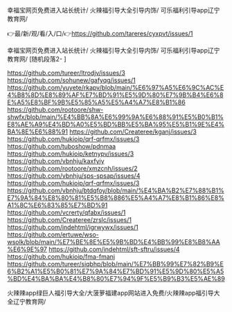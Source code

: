 幸福宝网页免费进入站长统计/
火辣福引导大全引导内饰/
可乐福利引导app辽宁教育网/


👉最/新/观/看/入/口/👉https://github.com/tareres/cyxpvt/issues/1

幸福宝网页免费进入站长统计/
火辣福引导大全引导内饰/
可乐福利引导app辽宁教育网/
[随机段落2-
]

https://github.com/tureer/ltrodjv/issues/3
https://github.com/sohunew/gafyqg/issues/1
https://github.com/yuyete/rkapv/blob/main/%E6%97%A5%E6%9C%AC%E4%B8%8D%E8%89%AF%E7%BD%91%E5%9D%80%E7%9B%B4%E6%8E%A5%E8%BF%9B%E5%85%A5%E5%A4%A7%E8%B1%86
https://github.com/rootoore/shw-shwfx/blob/main/%E4%BB%8A%E6%99%9A%E6%88%91%E5%B0%B1%E8%AE%A9%E4%BD%A0%E5%BD%BB%E5%BA%95%E5%B1%9E%E4%BA%8E%E6%88%91
https://github.com/Createree/kganj/issues/3
https://github.com/hukioip/qrf-qrfmx/issues/3
https://github.com/tuboshow/pdnmaa
https://github.com/hukioip/ketnypv/issues/3
https://github.com/vbnhju/kaxfyiy
https://github.com/rootoore/xmzcnh/issues/2
https://github.com/vbnhju/sps-spsap/issues/4
https://github.com/hukioip/qrf-qrfmx/issues/3
https://github.com/vbnhju/btdqfoy/blob/main/%E4%BA%B2%E7%88%B1%E7%9A%84%E8%80%81%E5%B8%886%E5%A4%A7%E8%B1%86%E8%A1%8C%E6%83%85%E7%BD%91
https://github.com/vcrerty/qfabx/issues/1
https://github.com/Createree/zrslc/issues/1
https://github.com/indehtml/igrwywx/issues/1
https://github.com/ertuwe/wso-wsolk/blob/main/%E7%BE%8E%E5%9B%BD%E4%BB%99%E8%B8%AA%E6%9E%97
https://github.com/indehtml/sft-sftru/issues/4
https://github.com/hukioip/fma-fmanj
https://github.com/tureer/siqbhp/blob/main/%E7%BB%99%E7%82%B9%E6%B2%A1%E5%B0%81%E7%9A%84%E7%BD%91%E5%9D%80%E5%A5%BD%E4%BA%BA%E4%B8%80%E7%94%9F%E5%B9%B3%E5%AE%89

火辣辣app绿巨人福引导大全/大菠萝福建app网站进入免费/火辣辣app福引导大全辽宁教育网/
